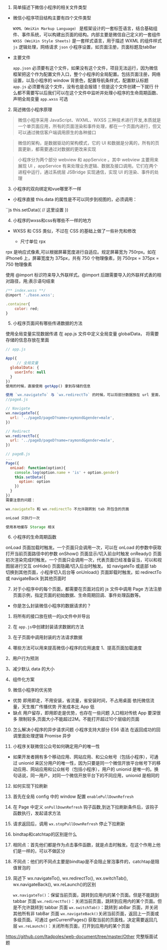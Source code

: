 1. 简单描述下微信小程序的相关文件类型

- 微信小程序项目结构主要有四个文件类型

  `WXML（WeiXin Markup Language）` 
    是框架设计的一套标签语言，结合基础组件、事件系统，可以构建出页面的结构。内部主要是微信自己定义的一套组件
  `WXSS (WeiXin Style Sheets)` 
    是一套样式语言，用于描述 WXML 的组件样式
   `js`   逻辑处理，网络请求
   `json` 小程序设置，如页面注册，页面标题及tabBar
- 主要文件

    `app.json`
     必须要有这个文件，如果没有这个文件，项目无法运行，因为微信框架把这个作为配置文件入口，整个小程序的全局配置。包括页面注册，网络设置，以及小程序的 window 背景色，配置导航条样式，配置默认标题
    `app.js` 必须要有这个文件，没有也是会报错！但是这个文件创建一下就行 什么都不需要写以后我们可以在这个文件中监听并处理小程序的生命周期函数、声明全局变量
    `app.wxss` 可选

2. 简述微信小程序原理

> 微信小程序采用 JavaScript、WXML、WXSS 三种技术进行开发,本质就是一个单页面应用，所有的页面渲染和事件处理，都在一个页面内进行，但又可以通过微信客户端调用原生的各种接口

> 微信的架构，是数据驱动的架构模式，它的 UI 和数据是分离的，所有的页面更新，都需要通过对数据的更改来实现

>小程序分为两个部分 webview 和 appService 。其中 webview 主要用来展现 UI ，appService 有来处理业务逻辑、数据及接口调用。它们在两个进程中运行，通过系统层 JSBridge 实现通信，实现 UI 的渲染、事件的处理

3. 小程序的双向绑定和vue哪里不一样

 - 小程序直接 this.data 的属性是不可以同步到视图的，必须调用：

``js
this.setData({
    // 这里设置
})


4. 小程序的wxss和css有哪些不一样的地方

 - WXSS 和 CSS 类似，不过在 CSS 的基础上做了一些补充和修改

    - 尺寸单位 rpx

rpx 是响应式像素,可以根据屏幕宽度进行自适应。规定屏幕宽为 750rpx。如在 iPhone6 上，屏幕宽度为 375px，共有 750 个物理像素，则 750rpx = 375px = 750 物理像素

使用 @import 标识符来导入外联样式。@import 后跟需要导入的外联样式表的相对路径，用;表示语句结束

```js
/** index.wxss **/
@import './base.wxss';

.container{
    color: red;
}
```
5. 小程序页面间有哪些传递数据的方法

使用全局变量实现数据传递
在 app.js 文件中定义全局变量 globalData， 将需要存储的信息存放在里面
```js
// app.js

App({
     // 全局变量
  globalData: {
    userInfo: null
  }
})
使用的时候，直接使用 getApp() 拿到存储的信息

使用 `wx.navigateTo` 与 `wx.redirectTo` 的时候，可以将部分数据放在 url 里面，并在新页面 onLoad 的时候初始化
//pageA.js

// Navigate
wx.navigateTo({
  url: '../pageD/pageD?name=raymond&gender=male',
})

// Redirect
wx.redirectTo({
  url: '../pageD/pageD?name=raymond&gender=male',
})

// pageB.js
...
Page({
  onLoad: function(option){
    console.log(option.name + 'is' + option.gender)
    this.setData({
      option: option
    })
  }
})
需要注意的问题：

wx.navigateTo 和 wx.redirectTo 不允许跳转到 tab 所包含的页面

onLoad 只执行一次

使用本地缓存 Storage 相关
```
6. 小程序的生命周期函数

onLoad 页面加载时触发。一个页面只会调用一次，可以在 onLoad 的参数中获取打开当前页面路径中的参数
onShow() 页面显示/切入前台时触发
onReady() 页面初次渲染完成时触发。一个页面只会调用一次，代表页面已经准备妥当，可以和视图层进行交互
onHide() 页面隐藏/切入后台时触发。 如 navigateTo 或底部 tab 切换到其他页面，小程序切入后台等
onUnload() 页面卸载时触发。如 redirectTo 或 navigateBack 到其他页面时


7. 对于小程序中的每个页面，都需要在页面对应的 js 文件中调用 Page 方法注册页面示例，指定页面的初始数据、生命周期回调、事件处理函数等。

- 你是怎么封装微信小程序的数据请求的？
1. 将所有的接口放在统一的js文件中并导出
2. 在 `app.js`中创建封装请求数据的方法
3. 在子页面中调用封装的方法请求数据

8. 哪些方法可以用来提高微信小程序的应用速度
1、提高页面加载速度

2、用户行为预测

3、减少默认 data 的大小

4、组件化方案

9. 微信小程序的优劣势

 - 优势
    即用即走，不用安装，省流量，省安装时间，不占用桌面
    依托微信流量，天生推广传播优势
    开发成本比 App 低
- 缺点
    用户留存，即用即走是优势，也存在一些问题
    入口相对传统 App 要深很多
    限制较多,页面大小不能超过2M。不能打开超过10个层级的页面

10. 怎么解决小程序的异步请求问题
    小程序支持大部分 ES6 语法
    在返回成功的回调里面处理逻辑
    Promise 异步

11. 小程序关联微信公众号如何确定用户的唯一性

- 如果开发者拥有多个移动应用、网站应用、和公众帐号（包括小程序），可通过 unionid 来区分用户的唯一性，因为只要是同一个微信开放平台帐号下的移动应用、网站应用和公众帐号（包括小程序），用户的 unionid 是唯一的。换句话说，同一用户，对同一个微信开放平台下的不同应用，unionid 是相同的

12. 如何实现下拉刷新

1. 首先在全局 config 中的 window 配置 `enablePullDownRefresh`
2. 在 Page 中定义 `onPullDownRefresh` 钩子函数,到达下拉刷新条件后，该钩子函数执行，发起请求方法
3. 请求返回后，调用 `wx.stopPullDownRefresh` 停止下拉刷新

13. bindtap和catchtap的区别是什么

1. 相同点：首先他们都是作为点击事件函数，就是点击时触发。在这个作用上他们是一样的，可以不做区分

2. 不同点：他们的不同点主要是bindtap是不会阻止冒泡事件的，catchtap是阻值冒泡的

14. 简述下 wx.navigateTo(), wx.redirectTo(), wx.switchTab(), wx.navigateBack(), wx.reLaunch()的区别

    `wx.navigateTo()`：保留当前页面，跳转到应用内的某个页面。但是不能跳到 tabbar 页面
    `wx.redirectTo()`：关闭当前页面，跳转到应用内的某个页面。但是不允许跳转到 tabbar 页面
    `wx.switchTab()`：跳转到 abBar 页面，并关闭其他所有非 tabBar 页面
    `wx.navigateBack()`关闭当前页面，返回上一页面或多级页面。可通过 getCurrentPages() 获取当前的页面栈，决定需要返回几层
    `wx.reLaunch()`：关闭所有页面，打开到应用内的某个页面

https://github.com/ltadpoles/web-document/tree/master/Other 完整版面试题
